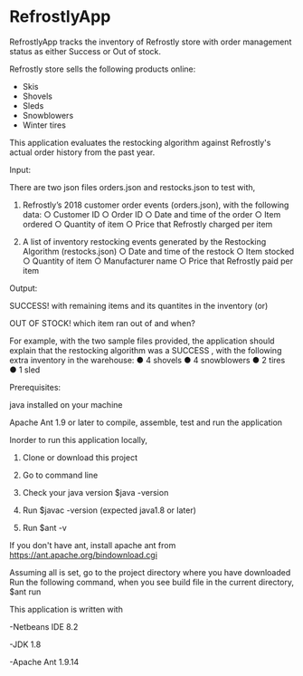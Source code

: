 # RefrostlyApp
RefrostlyApp tracks the inventory of Refrostly store with order management status as either Success or Out of stock.

Refrostly store sells the following products online:

- Skis
- Shovels
- Sleds
- Snowblowers
- Winter tires

This application evaluates the restocking algorithm against Refrostly's actual order history from the past year. 

Input:

There are two json files orders.json and restocks.json to test with,

1. Refrostly’s 2018 customer order events (orders.json), with the following data:
    ○ Customer ID
    ○ Order ID
    ○ Date and time of the order
    ○ Item ordered
    ○ Quantity of item
    ○ Price that Refrostly charged per item
    
2. A list of inventory restocking events generated by the Restocking Algorithm
(restocks.json)
    ○ Date and time of the restock
    ○ Item stocked
    ○ Quantity of item
    ○ Manufacturer name
    ○ Price that Refrostly paid per item
    
 Output:
 
 SUCCESS! with remaining items and its quantites in the inventory (or)
 
 OUT OF STOCK! which item ran out of and when?
 
 For example, with the two sample files provided, the application should explain that the restocking algorithm was a SUCCESS , with the following extra inventory in the warehouse:
  ● 4 shovels
  ● 4 snowblowers
  ● 2 tires
  ● 1 sled
  
  Prerequisites:
  
java installed on your machine

Apache Ant 1.9 or later to compile, assemble, test and run the application

Inorder to run this application locally,

1. Clone or download this project

2. Go to command line

3. Check your java version $java -version

4. Run $javac -version (expected java1.8 or later)

5. Run $ant -v

If you don't have ant, install apache ant from https://ant.apache.org/bindownload.cgi

Assuming all is set, go to the project directory where you have downloaded
Run the following command, when you see build file in the current directory,
$ant run

This application is written with

-Netbeans IDE 8.2

-JDK 1.8

-Apache Ant 1.9.14





